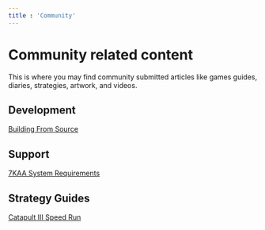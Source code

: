 ```yaml
---
title : 'Community'
---
```

# Community related content

This is where you may find community submitted articles like games guides, diaries, strategies, artwork, and videos.

## Development

[Building From Source](community/Building-From-Source.html)

## Support

[7KAA System Requirements](community/System-Requirements-for-Seven-Kingdoms-1.html)

## Strategy Guides

[Catapult III Speed Run](community/catapult-speedrun-III.html)
